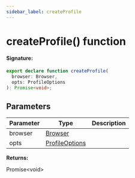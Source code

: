 ```yaml
---
sidebar_label: createProfile
---
```


# createProfile() function

#### Signature:

```typescript
export declare function createProfile(
  browser: Browser,
  opts: ProfileOptions
): Promise<void>;
```

## Parameters

| Parameter | Type                                           | Description |
| --------- | ---------------------------------------------- | ----------- |
| browser   | [Browser](./browsers.browser.md)               |             |
| opts      | [ProfileOptions](./browsers.profileoptions.md) |             |

**Returns:**

Promise&lt;void&gt;
